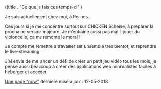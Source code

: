 ((title . "Ce que je fais ces temps-ci"))

Je suis actuellement chez moi, à Rennes.

Ces jours si je me concentre surtout sur CHICKEN Scheme, à préparer la prochaine version majeure.
Je m’entraine aussi pas mal à jouer du violoncelle, ça me remonte le moral !

Je compte me remettre à travailler sur Ensemble très bientôt, et reprendre le live-streaming.

J’ai envie de me lancer un défi de créer un petit jeu vidéo tous les mois, je pense aussi beaucoup à créer des applications web minimalistes faciles à héberger et accéder.

[Une page “now”](https://nownownow.com/about), dernière mise à jour : 12-05-2018
